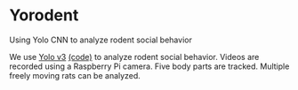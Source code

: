 # Yorodent
Using Yolo CNN to analyze rodent social behavior

We use [Yolo v3](https://pjreddie.com/darknet/yolo/) [(code)]( https://www.github.com/chen42/darkRodents/) to analyze rodent social behavior. Videos are recorded using a Raspberry Pi camera. Five body parts are tracked. Multiple freely moving rats can be analyzed. 
